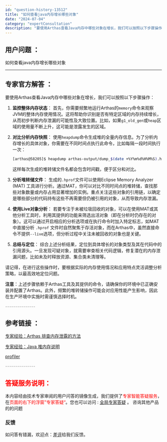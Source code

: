 ```yaml
---
id: "question-history-13512"
title: "如何查看java内存增长哪些对象"
date: "2024-07-04"
category: "expertConsultation"
description: "要使用Arthas查看Java内存中哪些对象在增长，我们可以按照以下步骤操作：1. **监控整体内存状态**：   首先，你需要频繁地运行Arthas的`memory`命令来观察JVM的整体内存使用情况。这将帮助你识别是否有特定区域的内存持续增长，从而初步判断内存泄漏的可能性及大致位置。比如，如果`"
---
```


## 用户问题 ：

如何查看java内存增长哪些对象

---

## 专家官方解答 ：

要使用Arthas查看Java内存中哪些对象在增长，我们可以按照以下步骤操作：

1. **监控整体内存状态**：
   首先，你需要频繁地运行Arthas的`memory`命令来观察JVM的整体内存使用情况。这将帮助你识别是否有特定区域的内存持续增长，从而初步判断内存泄漏的可能性及大致位置。比如，如果`g1_old_gen`或`heap`区域的使用量不断上升，这可能是泄露发生的区域。

2. **对比分析内存快照**：
   使用`heapdump`命令生成堆的全量内存信息。为了分析内存增长的具体对象，你需要在不同时间点执行此命令，比如每隔一段时间执行一次：

   ```bash
   [arthas@58205]$ heapdump arthas-output/dump_$(date +%Y%m%d%H%M%S).hprof
   ```

   这样每次生成的堆转储文件名都会包含时间戳，便于区分和对比。

3. **分析堆转储文件**：
   生成的`.hprof`文件可以使用Eclipse Memory Analyzer (MAT) 工具进行分析。通过MAT，你可以对比不同时间点的堆转储，查找那些对象数量或内存占用显著增加的实例。重点关注这些对象的引用链，以确定是哪些部分的代码持有这些不再需要但仍被引用的对象，从而导致内存泄漏。

4. **使用Live对象分析**：
   若要专注于未被垃圾回收的对象，可以在使用MAT或其他分析工具时，利用其提供的功能来筛选出活对象（即在分析时仍存在的对象）。这可以通过开启相应的分析选项或在执行命令时加入特定标志，如MAT中直接分析 `.hprof` 文件时自然聚焦于存活对象，而在Arthas中，虽然直接命令不提供`--live`选项，但分析过程中关注未被回收的对象也是关键。

5. **总结与定位**：
   综合上述分析结果，定位到具体增长的对象类型及其在代码中的引用源头。一旦发现可疑对象，就需要审查相关代码逻辑，修复潜在的内存泄漏问题，比如未及时释放资源、集合类未清理等。

请记得，在进行这些操作时，要根据实际的内存使用情况和应用特点灵活调整分析策略，以最高效地定位问题。

**注意**：上述步骤依赖于Arthas工具及其提供的命令，请确保你的环境中已正确安装并配置了Arthas。此外，频繁的堆转储操作可能会对应用性能产生影响，因此在生产环境中实施时需谨慎选择时机。

<font color="#949494">---------------</font>

## 参考链接 ：

[专家经验：Arthas 排查内存泄露的方法](./user-question-history12455.md)

[专家经验：Java 堆内存说明](./user-question-history12716.md)

[profiler](../profiler.md)

<font color="#949494">---------------</font>

## <font color="#FF0000">答疑服务说明：</font>

本内容经由技术专家审阅的用户问答的镜像生成，我们提供了<font color="#FF0000">专家智能答疑服务</font>，在<font color="#FF0000">页面的右下的浮窗”专家答疑“</font>。您也可以访问 : [全局专家答疑](https://answer.opensource.alibaba.com/docs/intro) 。 咨询其他产品的的问题

### 反馈

如问答有错漏，欢迎点：[差评](https://ai.nacos.io/user/feedbackByEnhancerGradePOJOID?enhancerGradePOJOId=16075)给我们反馈。
